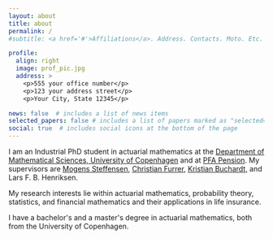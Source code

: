 ```yaml
---
layout: about
title: about
permalink: /
#subtitle: <a href='#'>Affiliations</a>. Address. Contacts. Moto. Etc.

profile:
  align: right
  image: prof_pic.jpg
  address: >
    <p>555 your office number</p>
    <p>123 your address street</p>
    <p>Your City, State 12345</p>

news: false  # includes a list of news items
selected_papers: false # includes a list of papers marked as "selected={true}"
social: true  # includes social icons at the bottom of the page
---
```


I am an Industrial PhD student in actuarial mathematics at the [Department of Mathematical Sciences, University of Copenhagen](https://www.math.ku.dk/english/) and at [PFA Pension](https://pfa.dk/privat/). My supervisors are [Mogens Steffensen](https://sites.google.com/site/steffensenmogens/), [Christian Furrer](https://furrer.dk/christian/), [Kristian Buchardt](http://kristian.buchardt.net/), and Lars F. B. Henriksen.

My research interests lie within actuarial mathematics, probability theory, statistics, and financial mathematics and their applications in life insurance. 

I have a bachelor's and a master's degree in actuarial mathematics, both from the University of Copenhagen.
